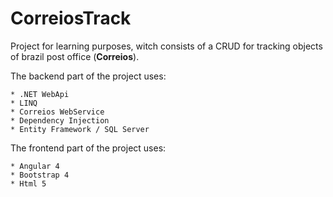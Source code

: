 # CorreiosTrack

Project for learning purposes, witch consists of a CRUD for tracking objects of brazil post office (**Correios**).

The backend part of the project uses:

	* .NET WebApi
	* LINQ
	* Correios WebService
	* Dependency Injection	
	* Entity Framework / SQL Server

The frontend part of the project uses:

	* Angular 4
	* Bootstrap 4
	* Html 5
	
